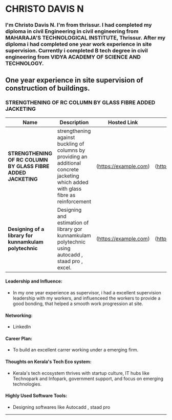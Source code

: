 # CHRISTO DAVIS N 

### I'm Christo Davis N. I'm from thrissur. I had completed my diploma in civil Engineering in civil engineering from MAHARAJA'S TECHNOLOGICAL INSTITUTE, Thrissur. After my diploma i had completed one year work experience in site supervision. Currently i completed B tech degree in civil engineering from VIDYA ACADEMY OF SCIENCE AND TECHNOLOGY.

## One year experience in site supervision of construction of buildings.

### STRENGTHENING OF RC COLUMN BY GLASS FIBRE ADDED JACKETING 

| Name             | Description                                                               | Hosted Link                              | Repo Link                                                      |
|---------------------|---------------------------------------------------------------------------|------------------------------------------|----------------------------------------------------------------|
| **STRENGTHENING OF RC COLUMN BY GLASS FIBRE ADDED JACKETING**  |      strengthening against buckling of columns by providing an additional concrete jacketing which added with glass fibre as reinforcement                                   | (https://example.com)    | (https://github.com/username/project1)             |
| **Designing of a library for kunnamkulam  polytechnic**  |           Designing and estimation of library gor kunnamkulam polytechnic using autocadd , staad pro , excel.                       | (https://example.com)    |(https://github.com/username/project2)             |

#### Leadership and Influence:
- In my one year experience as supervisor, i had a excellent supervision leadership with my workers, and influenceed the workers to provide a good bonding, that helped a smooth work progression at site.

#### Networking:
-  LinkedIn

#### Career Plan: 
- To build an excellent carrer working under a emerging firm.

#### Thoughts on Kerala's Tech Eco system:
- Kerala's tech ecosystem thrives with startup culture, IT hubs like Technopark and Infopark, government support, and focus on emerging technologies.

#### Highly Used Software Tools: 
- Designing softwares like Autocadd , staad pro

---
